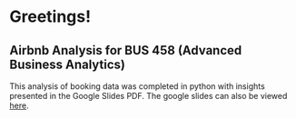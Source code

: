 # Greetings!
## Airbnb Analysis for BUS 458 (Advanced Business Analytics)

This analysis of booking data was completed in python with insights presented in the Google Slides PDF. The google slides can also be viewed [here](https://docs.google.com/presentation/d/e/2PACX-1vR-7aEWBXICjL8TnPDhkWWCg1gXfd_n_HpcpnJOS-qnBrgYX32e28EDQ8eE_gSarfQ2JGIbm-uVfrIP/pub?start=false&loop=false&delayms=5000).
